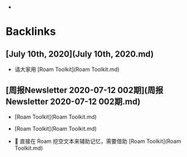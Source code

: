 - 

# Backlinks
## [July 10th, 2020](July 10th, 2020.md)
- 请大家用 [Roam Toolkit](Roam Toolkit.md)

## [周报Newsletter 2020-07-12 002期](周报Newsletter 2020-07-12 002期.md)
- [Roam Toolkit](Roam Toolkit.md)

- [Roam Toolkit](Roam Toolkit.md)

- 🧠 直接在 Roam 挖空文本来辅助记忆，需要借助 [Roam Toolkit](Roam Toolkit.md)

